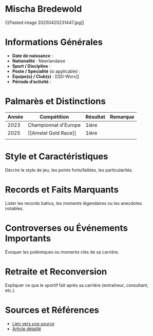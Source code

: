 # Mischa Bredewold

![[Pasted image 20250420231447.jpg]]
# Informations Générales
- **Date de naissance** :  
- **Nationalité** :  Néerlandaise
- **Sport / Discipline** :  
- **Poste / Spécialité** (si applicable) :  
- **Équipe(s) / Club(s)** : [[SD-Worx]]
- **Période d’activité** :  

# Palmarès et Distinctions
| Année | Compétition          | Résultat | Remarque |
| ----- | -------------------- | -------- | -------- |
| 2023  | Championnat d'Europe | 1ière    |          |
| 2025  | [[Amstel Gold Race]] | 1ière    |          |
|       |                      |          |          |

# Style et Caractéristiques
Décrire le style de jeu, les points forts/faibles, les particularités.

# Records et Faits Marquants
Lister les records battus, les moments légendaires ou les anecdotes notables.

# Controverses ou Événements Importants
Évoquer les polémiques ou moments clés de sa carrière.

# Retraite et Reconversion
Expliquer ce que le sportif fait après sa carrière (entraîneur, consultant, etc.).

# Sources et Références
- [Lien vers une source](#)
- [Article détaillé](#)
